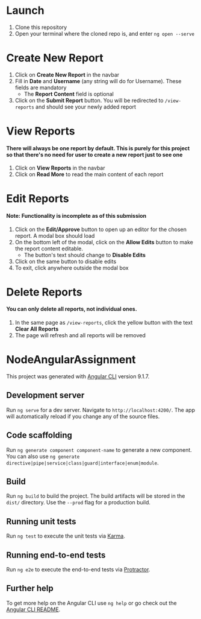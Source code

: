 # Launch

1. Clone this repository
2. Open your terminal where the cloned repo is, and enter `ng open --serve`

# Create New Report

1. Click on **Create New Report** in the navbar
2. Fill in **Date** and **Username** (any string will do for Username). These fields are mandatory
   - The **Report Content** field is optional
3. Click on the **Submit Report** button. You will be redirected to `/view-reports` and should see your newly added report

# View Reports

#### There will always be one report by default. This is purely for this project so that there's no need for user to create a new report just to see one

1. Click on **View Reports** in the navbar
2. Click on **Read More** to read the main content of each report

# Edit Reports

#### Note: Functionality is incomplete as of this submission

1. Click on the **Edit/Approve** button to open up an editor for the chosen report. A modal box should load
2. On the bottom left of the modal, click on the **Allow Edits** button to make the report content editable.
   - The button's text should change to **Disable Edits**
3. Click on the same button to disable edits
4. To exit, click anywhere outside the modal box

# Delete Reports

#### You can only delete all reports, not individual ones.

1. In the same page as `/view-reports`, click the yellow button with the text **Clear All Reports**
2. The page will refresh and all reports will be removed

# NodeAngularAssignment

This project was generated with [Angular CLI](https://github.com/angular/angular-cli) version 9.1.7.

## Development server

Run `ng serve` for a dev server. Navigate to `http://localhost:4200/`. The app will automatically reload if you change any of the source files.

## Code scaffolding

Run `ng generate component component-name` to generate a new component. You can also use `ng generate directive|pipe|service|class|guard|interface|enum|module`.

## Build

Run `ng build` to build the project. The build artifacts will be stored in the `dist/` directory. Use the `--prod` flag for a production build.

## Running unit tests

Run `ng test` to execute the unit tests via [Karma](https://karma-runner.github.io).

## Running end-to-end tests

Run `ng e2e` to execute the end-to-end tests via [Protractor](http://www.protractortest.org/).

## Further help

To get more help on the Angular CLI use `ng help` or go check out the [Angular CLI README](https://github.com/angular/angular-cli/blob/master/README.md).
